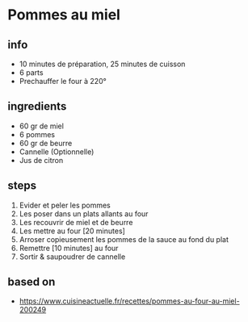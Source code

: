 # Pommes au miel

## info  
* 10 minutes de préparation, 25 minutes de cuisson
* 6 parts
* Prechauffer le four à 220°

## ingredients
* 60 gr de miel
* 6 pommes
* 60 gr de beurre
* Cannelle (Optionnelle)
* Jus de citron

## steps  
1. Evider et peler les pommes
2. Les poser dans un plats allants au four
3. Les recouvrir de miel et de beurre
4. Les mettre au four [20 minutes]
5. Arroser copieusement les pommes de la sauce au fond du plat
6. Remettre [10 minutes] au four
7. Sortir & saupoudrer de cannelle 

## based on  
* https://www.cuisineactuelle.fr/recettes/pommes-au-four-au-miel-200249